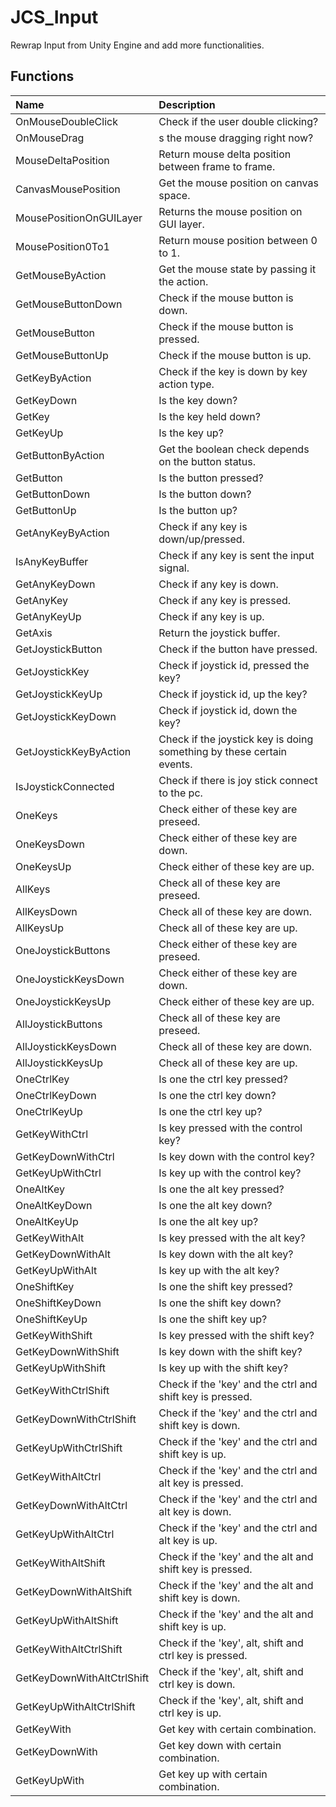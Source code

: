 # JCS_Input

Rewrap Input from Unity Engine and add more functionalities.

## Functions

| Name | Description |
|:---|:---|
| OnMouseDoubleClick | Check if the user double clicking? |
| OnMouseDrag | s the mouse dragging right now? |
| MouseDeltaPosition | Return mouse delta position between frame to frame. |
| CanvasMousePosition | Get the mouse position on canvas space. |
| MousePositionOnGUILayer | Returns the mouse position on GUI layer. |
| MousePosition0To1 | Return mouse position between 0 to 1. |
| GetMouseByAction | Get the mouse state by passing it the action. |
| GetMouseButtonDown | Check if the mouse button is down. |
| GetMouseButton | Check if the mouse button is pressed. |
| GetMouseButtonUp | Check if the mouse button is up. |
| GetKeyByAction | Check if the key is down by key action type. |
| GetKeyDown | Is the key down? |
| GetKey | Is the key held down? |
| GetKeyUp | Is the key up? |
| GetButtonByAction |  Get the boolean check depends on the button status. |
| GetButton | Is the button pressed? |
| GetButtonDown | Is the button down? |
| GetButtonUp | Is the button up? |
| GetAnyKeyByAction | Check if any key is down/up/pressed. |
| IsAnyKeyBuffer | Check if any key is sent the input signal. |
| GetAnyKeyDown | Check if any key is down. |
| GetAnyKey | Check if any key is pressed. |
| GetAnyKeyUp | Check if any key is up. |
| GetAxis | Return the joystick buffer. |
| GetJoystickButton | Check if the button have pressed. |
| GetJoystickKey | Check if joystick id, pressed the key? |
| GetJoystickKeyUp | Check if joystick id, up the key? |
| GetJoystickKeyDown | Check if joystick id, down the key? |
| GetJoystickKeyByAction | Check if the joystick key is doing something by these certain events. |
| IsJoystickConnected | Check if there is joy stick connect to the pc. |
| OneKeys | Check either of these key are preseed. |
| OneKeysDown | Check either of these key are down. |
| OneKeysUp | Check either of these key are up. |
| AllKeys | Check all of these key are preseed. |
| AllKeysDown | Check all of these key are down. |
| AllKeysUp | Check all of these key are up. |
| OneJoystickButtons | Check either of these key are preseed. |
| OneJoystickKeysDown | Check either of these key are down. |
| OneJoystickKeysUp | Check either of these key are up. |
| AllJoystickButtons | Check all of these key are preseed. |
| AllJoystickKeysDown | Check all of these key are down. |
| AllJoystickKeysUp | Check all of these key are up. |
| OneCtrlKey | Is one the ctrl key pressed? |
| OneCtrlKeyDown | Is one the ctrl key down? |
| OneCtrlKeyUp | Is one the ctrl key up? |
| GetKeyWithCtrl | Is key pressed with the control key? |
| GetKeyDownWithCtrl | Is key down with the control key? |
| GetKeyUpWithCtrl | Is key up with the control key? |
| OneAltKey | Is one the alt key pressed? |
| OneAltKeyDown | Is one the alt key down? |
| OneAltKeyUp | Is one the alt key up? |
| GetKeyWithAlt | Is key pressed with the alt key? |
| GetKeyDownWithAlt | Is key down with the alt key? |
| GetKeyUpWithAlt | Is key up with the alt key? |
| OneShiftKey | Is one the shift key pressed? |
| OneShiftKeyDown | Is one the shift key down? |
| OneShiftKeyUp | Is one the shift key up? |
| GetKeyWithShift | Is key pressed with the shift key? |
| GetKeyDownWithShift | Is key down with the shift key? |
| GetKeyUpWithShift | Is key up with the shift key? |
| GetKeyWithCtrlShift | Check if the 'key' and the ctrl and shift key is pressed. |
| GetKeyDownWithCtrlShift | Check if the 'key' and the ctrl and shift key is down. |
| GetKeyUpWithCtrlShift | Check if the 'key' and the ctrl and shift key is up. |
| GetKeyWithAltCtrl | Check if the 'key' and the ctrl and alt key is pressed. |
| GetKeyDownWithAltCtrl | Check if the 'key' and the ctrl and alt key is down. |
| GetKeyUpWithAltCtrl | Check if the 'key' and the ctrl and alt key is up. |
| GetKeyWithAltShift | Check if the 'key' and the alt and shift key is pressed. |
| GetKeyDownWithAltShift | Check if the 'key' and the alt and shift key is down. |
| GetKeyUpWithAltShift | Check if the 'key' and the alt and shift key is up. |
| GetKeyWithAltCtrlShift | Check if the 'key', alt, shift and ctrl key is pressed. |
| GetKeyDownWithAltCtrlShift | Check if the 'key', alt, shift and ctrl key is down. |
| GetKeyUpWithAltCtrlShift | Check if the 'key', alt, shift and ctrl key is up. |
| GetKeyWith | Get key with certain combination. |
| GetKeyDownWith | Get key down with certain combination. |
| GetKeyUpWith | Get key up with certain combination. |
